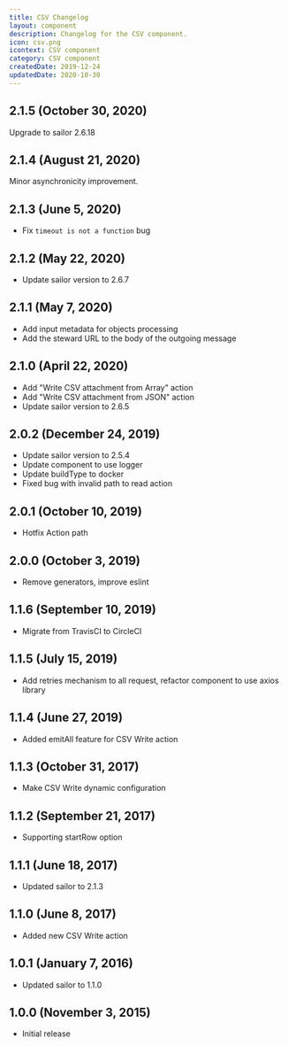```yaml
---
title: CSV Changelog
layout: component
description: Changelog for the CSV component.
icon: csv.png
icontext: CSV component
category: CSV component
createdDate: 2019-12-24
updatedDate: 2020-10-30
---
```


## 2.1.5 (October 30, 2020)

Upgrade to sailor 2.6.18

## 2.1.4 (August 21, 2020)

Minor asynchronicity improvement.

## 2.1.3 (June 5, 2020)

* Fix `timeout is not a function` bug

## 2.1.2 (May 22, 2020)

* Update sailor version to 2.6.7

## 2.1.1 (May 7, 2020)

* Add input metadata for objects processing
* Add the steward URL to the body of the outgoing message

## 2.1.0 (April 22, 2020)

* Add "Write CSV attachment from Array" action
* Add "Write CSV attachment from JSON" action
* Update sailor version to 2.6.5


## 2.0.2 (December 24, 2019)

* Update sailor version to 2.5.4
* Update component to use logger
* Update buildType to docker
* Fixed bug with invalid path to read action

## 2.0.1 (October 10, 2019)

* Hotfix Action path

## 2.0.0 (October 3, 2019)

* Remove generators, improve eslint

## 1.1.6 (September 10, 2019)

* Migrate from TravisCI to CircleCI

## 1.1.5 (July 15, 2019)

* Add retries mechanism to all request, refactor component to use axios library

## 1.1.4 (June 27, 2019)

* Added emitAll feature for CSV Write action

## 1.1.3 (October 31, 2017)

* Make CSV Write dynamic configuration

## 1.1.2 (September 21, 2017)

* Supporting startRow option

## 1.1.1 (June 18, 2017)

* Updated sailor to 2.1.3

## 1.1.0 (June 8, 2017)

* Added new CSV Write action

## 1.0.1 (January 7, 2016)

* Updated sailor to 1.1.0

## 1.0.0 (November 3, 2015)

* Initial release
